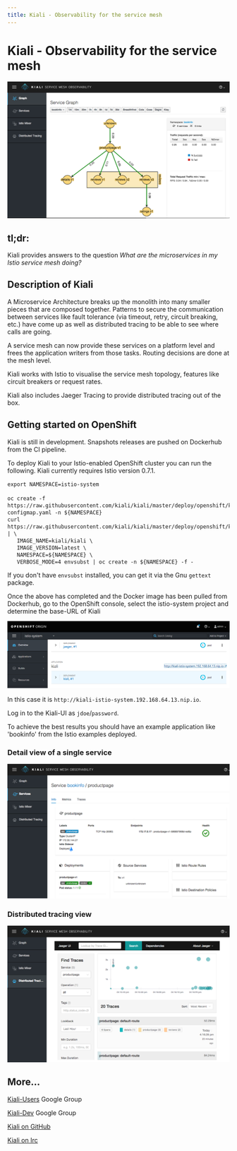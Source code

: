 ```yaml
---
title: Kiali - Observability for the service mesh
---
```


# Kiali - Observability for the service mesh

![Kiali screenshot](/assets/img/kiali-graph.png)

## tl;dr:

Kiali provides answers to the question _What are the microservices in my Istio service mesh doing?_

## Description of Kiali

A Microservice Architecture breaks up the monolith into many smaller pieces
that are composed together. Patterns to secure the communication between
services like fault tolerance (via timeout, retry, circuit breaking, etc.)
have come up as well as distributed tracing to be able to see where calls
are going.

A service mesh can now provide these services on a platform level and
frees the application writers from those tasks. Routing decisions are
done at the mesh level.

Kiali works with Istio to visualise the service mesh topology, features
like circuit breakers or request rates. 

Kiali also includes Jaeger Tracing
to provide distributed tracing out of the box.

## Getting started on OpenShift

Kiali is still in development. Snapshots releases are pushed on Dockerhub from the CI pipeline.

To deploy Kiali to your Istio-enabled OpenShift cluster you can run the following. Kiali currently requires Istio version 0.7.1.

```
export NAMESPACE=istio-system
 
oc create -f https://raw.githubusercontent.com/kiali/kiali/master/deploy/openshift/kiali-configmap.yaml -n ${NAMESPACE}
curl https://raw.githubusercontent.com/kiali/kiali/master/deploy/openshift/kiali.yaml | \
   IMAGE_NAME=kiali/kiali \
   IMAGE_VERSION=latest \
   NAMESPACE=${NAMESPACE} \
   VERBOSE_MODE=4 envsubst | oc create -n ${NAMESPACE} -f -

```

If you don't have `envsubst` installed, you can get it via the Gnu `gettext` package.

Once the above has completed and the Docker image has been pulled from Dockerhub, go to the OpenShift console, select the istio-system project and determine the base-URL of Kiali

![OpenShift console](/assets/img/os-console.png)

In this case it is `http://kiali-istio-system.192.168.64.13.nip.io`.

Log in to the Kiali-UI as `jdoe`/`password`. 

To achieve the best results you should have an example application like 'bookinfo' from the Istio examples deployed.

### Detail view of a single service

![Service view](/assets/img/kiali-service.png)


### Distributed tracing view

![Jaeger view](/assets/img/kiali-jaeger.png)

## More...

[Kiali-Users](https://groups.google.com/forum/#!forum/kiali-users) Google Group

[Kiali-Dev](https://groups.google.com/forum/#!forum/kiali-dev">) Google Group

[Kiali on GitHub](https://github.com/kiali">)

[Kiali on Irc](irc://irc.freenode.net/#kiali)

